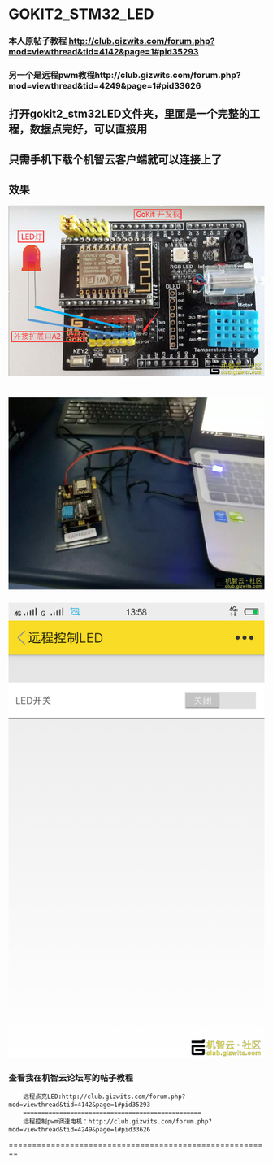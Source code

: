 # GOKIT2_STM32_LED

### 本人原帖子教程 http://club.gizwits.com/forum.php?mod=viewthread&tid=4142&page=1#pid35293
###                另一个是远程pwm教程http://club.gizwits.com/forum.php?mod=viewthread&tid=4249&page=1#pid33626
## 打开gokit2_stm32LED文件夹，里面是一个完整的工程，数据点完好，可以直接用

只需手机下载个机智云客户端就可以连接上了
--------------------------

## 效果

![asdas](https://raw.githubusercontent.com/LiuXinyu12378/GOKIT2_STM32_LED/master/picture/image17.png)


![adas](https://raw.githubusercontent.com/LiuXinyu12378/GOKIT2_STM32_LED/master/picture/psb.jpg)
=========================


![asdasd](https://raw.githubusercontent.com/LiuXinyu12378/GOKIT2_STM32_LED/master/picture/%E8%B6%85%E7%BA%A7%E6%88%AA%E5%B1%8F_20161125_135857.png)




### 查看我在机智云论坛写的帖子教程

        远程点亮LED:http://club.gizwits.com/forum.php?mod=viewthread&tid=4142&page=1#pid35293
        =================================================
        远程控制pwm调速电机：http://club.gizwits.com/forum.php?mod=viewthread&tid=4249&page=1#pid33626
========================================================
